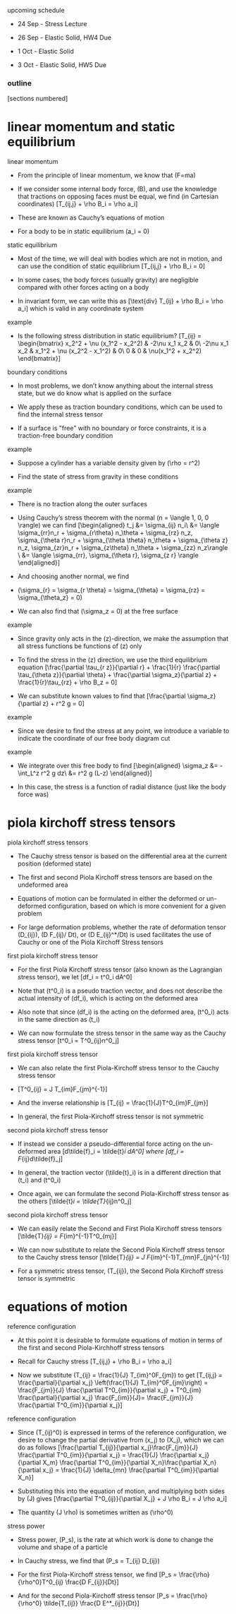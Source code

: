 <span>upcoming schedule</span>

  - 24 Sep - Stress Lecture

  - 26 Sep - Elastic Solid, HW4 Due

  - 1 Oct - Elastic Solid

  - 3 Oct - Elastic Solid, HW5 Due

### outline

\[sections numbered\]

# linear momentum and static equilibrium

<span>linear momentum</span>

  - From the principle of linear momentum, we know that \(F=ma\)

  - If we consider some internal body force, \(B\), and use the
    knowledge that tractions on opposing faces must be equal, we find
    (in Cartesian coordinates) \[T_{ij,j} + \rho B_i = \rho a_i\]

  - These are known as Cauchy&rsquo;s equations of motion

  - For a body to be in static equilibrium \(a_i = 0\)

<span>static equilibrium</span>

  - Most of the time, we will deal with bodies which are not in motion,
    and can use the condition of static equilibrium
    \[T_{ij,j} + \rho B_i = 0\]

  - In some cases, the body forces (usually gravity) are negligible
    compared with other forces acting on a body

  - In invariant form, we can write this as
    \[\text{div} T_{ij} + \rho B_i = \rho a_i\] which is valid in any
    coordinate system

<span>example</span>

  - Is the following stress distribution in static equilibrium?
    \[T_{ij} = \begin{bmatrix}
            x_2^2 + \nu (x_1^2 - x_2^2) & -2\nu x_1 x_2 & 0\\
            -2\nu x_1 x_2 & x_1^2 + \nu (x_2^2 - x_1^2) &  0\\
            0 & 0 & \nu(x_1^2 + x_2^2)
            \end{bmatrix}\]

<span>boundary conditions</span>

  - In most problems, we don&rsquo;t know anything about the internal
    stress state, but we do know what is applied on the surface

  - We apply these as traction boundary conditions, which can be used to
    find the internal stress tensor

  - If a surface is "free" with no boundary or force constraints, it is
    a traction-free boundary condition

<span>example</span>

  - Suppose a cylinder has a variable density given by \(\rho = r^2\)

  - Find the state of stress from gravity in these conditions

<span>example</span>

  - There is no traction along the outer surfaces

  - Using Cauchy&rsquo;s stress theorem with the normal
    \(n = \langle 1, 0, 0 \rangle\) we can find \[\begin{aligned}
            t_j &= \sigma_{ij} n_i\\
            &= \langle \sigma_{rr}n_r + \sigma_{r\theta} n_\theta + \sigma_{rz} n_z, \sigma_{\theta r}n_r + \sigma_{\theta \theta} n_\theta + \sigma_{\theta z} n_z, \sigma_{zr}n_r + \sigma_{z\theta} n_\theta + \sigma_{zz} n_z\rangle \\
            &= \langle \sigma_{rr}, \sigma_{\theta r}, \sigma_{z r} \rangle
            \end{aligned}\]

  - And choosing another normal, we find

  - \(\sigma_{r} = \sigma_{r \theta} = \sigma_{\theta} = \sigma_{rz} = \sigma_{\theta_z} = 0\)

  - We can also find that \(\sigma_z = 0\) at the free surface

<span>example</span>

  - Since gravity only acts in the \(z\)-direction, we make the
    assumption that all stress functions be functions of \(z\) only

  - To find the stress in the \(z\) direction, we use the third
    equilibrium equation
    \[\frac{\partial \tau_{r z}}{\partial r} + \frac{1}{r} \frac{\partial \tau_{\theta z}}{\partial \theta} + \frac{\partial \sigma_z}{\partial z} + \frac{1}{r}\tau_{rz} + \rho B_z = 0\]

  - We can substitute known values to find that
    \[\frac{\partial \sigma_z}{\partial z} + r^2 g = 0\]

<span>example</span>

  - Since we desire to find the stress at any point, we introduce a
    variable to indicate the coordinate of our free body diagram cut

<span>example</span>

  - We integrate over this free body to find \[\begin{aligned}
            \sigma_z &=  -\int_L^z r^2 g dz\\
            &= r^2 g (L-z)
            \end{aligned}\]

  - In this case, the stress is a function of radial distance (just like
    the body force was)

# piola kirchoff stress tensors

<span>piola kirchoff stress tensors</span>

  - The Cauchy stress tensor is based on the differential area at the
    current position (deformed state)

  - The first and second Piola Kirchoff stress tensors are based on the
    undeformed area

  - Equations of motion can be formulated in either the deformed or
    un-deformed configuration, based on which is more convenient for a
    given problem

  - For large deformation problems, whether the rate of deformation
    tensor \(D_{ij}\), \(D F_{ij}/ Dt\), or \(D E_{ij}^*/Dt\) is used
    facilitates the use of Cauchy or one of the Piola Kirchoff Stress
    tensors

<span>first piola kirchoff stress tensor</span>

  - For the first Piola Kirchoff stress tensor (also known as the
    Lagrangian stress tensor), we let \[df_i = t^0_i dA^0\]

  - Note that \(t^0_i\) is a pseudo traction vector, and does not
    describe the actual intensity of \(df_i\), which is acting on the
    deformed area

  - Also note that since \(df_i\) is the acting on the deformed area,
    \(t^0_i\) acts in the same direction as \(t_i\)

  - We can now formulate the stress tensor in the same way as the Cauchy
    stress tensor \[t^0_i = T^0_{ij}n^0_j\]

<span>first piola kirchoff stress tensor</span>

  - We can also relate the first Piola-Kirchoff stress tensor to the
    Cauchy stress tensor

  - \[T^0_{ij} = J T_{im}F_{jm}^{-1}\]

  - And the inverse relationship is
    \[T_{ij} = \frac{1}{J}T^0_{im}F_{jm}\]

  - In general, the first Piola-Kirchoff stress tensor is not symmetric

<span>second piola kirchoff stress tensor</span>

  - If instead we consider a pseudo-differential force acting on the
    un-deformed area \[d\tilde{f}_i = \tilde{t}_i dA^0\] where
    \[df_i = F_{ij}d\tilde{f}_j\]

  - In general, the traction vector \(\tilde{t}_i\) is in a different
    direction that \(t_i\) and \(t^0_i\)

  - Once again, we can formulate the second Piola-Kirchoff stress tensor
    as the others \[\tilde{t}_i = \tilde{T}_{ij}n^0_j\]

<span>second piola kirchoff stress tensor</span>

  - We can easily relate the Second and First Piola Kirchoff stress
    tensors \[\tilde{T}_{ij} = F_{im}^{-1}T^0_{mj}\]

  - We can now substitute to relate the Second Piola Kirchoff stress
    tensor to the Cauchy stress tensor
    \[\tilde{T}_{ij} = J F_{im}^{-1}T_{mn}F_{jn}^{-1}\]

  - For a symmetric stress tensor, \(T_{ij}\), the Second Piola Kirchoff
    stress tensor is symmetric

# equations of motion

<span>reference configuration</span>

  - At this point it is desirable to formulate equations of motion in
    terms of the first and second Piola-Kirchhoff stress tensors

  - Recall for Cauchy stress \[T_{ij,j} + \rho B_i = \rho a_i\]

  - Now we substitute \(T_{ij} = \frac{1}{J} T_{im}^0F_{jm}\) to get
    \[T_{ij,j} = \frac{\partial}{\partial x_j} \left(\frac{1}{J} T_{im}^0F_{jm}\right) = \frac{F_{jm}}{J} \frac{\partial T^0_{im}}{\partial x_j} + T^0_{im} \frac{\partial}{\partial x_j} \frac{F_{im}}{J}= \frac{F_{jm}}{J} \frac{\partial T^0_{im}}{\partial x_j}\]

<span>reference configuration</span>

  - Since \(T_{ij}^0\) is expressed in terms of the reference
    configuration, we desire to change the partial derivative from
    \(x_j\) to \(X_j\), which we can do as follows
    \[\frac{\partial T_{ij}}{\partial x_j}\frac{F_{jm}}{J} \frac{\partial T^0_{im}}{\partial x_j} = \frac{1}{J} \frac{\partial x_j}{\partial X_m} \frac{\partial T^0_{im}}{\partial X_n}\frac{\partial X_n}{\partial x_j} = \frac{1}{J} \delta_{mn} \frac{\partial T^0_{im}}{\partial X_n}\]

  - Substituting this into the equation of motion, and multiplying both
    sides by \(J\) gives
    \[\frac{\partial T^0_{ij}}{\partial X_j} + J \rho B_i = J \rho a_i\]

  - The quantity \(J \rho\) is sometimes written as \(\rho^0\)

<span>stress power</span>

  - Stress power, \(P_s\), is the rate at which work is done to change
    the volume and shape of a particle

  - In Cauchy stress, we find that \(P_s = T_{ij} D_{ij}\)

  - For the first Piola-Kirchoff stress tensor, we find
    \[P_s = \frac{\rho}{\rho^0}T^0_{ij} \frac{D F_{ij}}{Dt}\]

  - And for the second Piola-Kirchoff stress tensor
    \[P_s = \frac{\rho}{\rho^0} \tilde{T_{ij}} \frac{D E^*_{ij}}{Dt}\]
